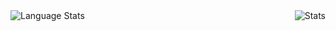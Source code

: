 <img align="right" alt="Stats" src="https://github-readme-stats.vercel.app/api?username=KaBuSaMa&show_icons=true&layout=compact&theme=dark" />
<img align="left" alt="Language Stats" src="https://github-readme-stats.anuraghazra1.vercel.app/api/top-langs/?username=KaBuSaMa&show_icons=true&theme=dark" />
